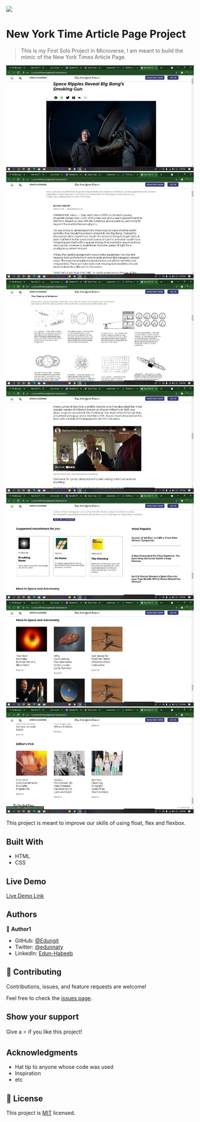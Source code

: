 ![](https://img.shields.io/badge/Microverse-blueviolet)

# New York Time Article Page Project

> This is my First Solo Project in Microverse, I am meant to build the mimic of the New York Times Article Page.
>
![screenshot](img/screen1.JPG)
![screenshot](img/screen2.JPG)
![screenshot](img/screen3.JPG)
![screenshot](img/screen4.JPG)
![screenshot](img/screen6.JPG)
![screenshot](img/screen7.JPG)
![screenshot](img/screen8.JPG)
>
This project is meant to improve our skills of using float, flex and flexbox.

## Built With

- HTML
- CSS


## Live Demo

[Live Demo Link](https://edungit.github.io/new-york-available/)


## Authors

👤 **Author1**

- GitHub: [@Edungit](https://github.com/Edungit)
- Twitter: [@edunnaty](https://twitter.com/edunnaty)
- LinkedIn: [Edun-Habeeb](https://www.linkedin.com/in/edun-habeeb-635680131/)

## 🤝 Contributing

Contributions, issues, and feature requests are welcome!

Feel free to check the [issues page](../../issues/).

## Show your support

Give a ⭐️ if you like this project!

## Acknowledgments

- Hat tip to anyone whose code was used
- Inspiration
- etc

## 📝 License

This project is [MIT](./MIT.md) licensed.